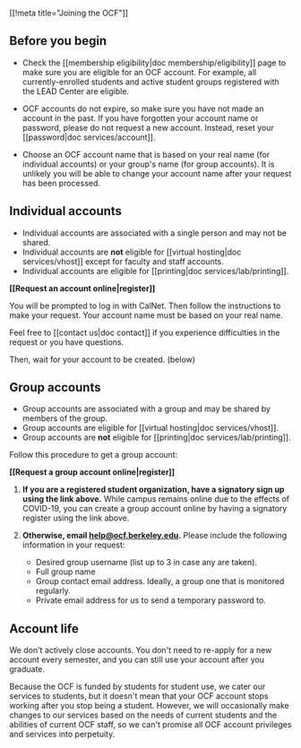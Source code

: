 [[!meta title="Joining the OCF"]]

## Before you begin

* Check the [[membership eligibility|doc membership/eligibility]] page to make
  sure you are eligible for an OCF account. For example, all currently-enrolled
  students and active student groups registered with the LEAD Center are
  eligible.

* OCF accounts do not expire, so make sure you have not made an account in the
  past. If you have forgotten your account name or password, please do not
  request a new account. Instead, reset your [[password|doc services/account]].

* Choose an OCF account name that is based on your real name (for individual
  accounts) or your group's name (for group accounts). It is unlikely you will
  be able to change your account name after your request has been processed.

## Individual accounts

* Individual accounts are associated with a single person and may not be
  shared.
* Individual accounts are **not** eligible for [[virtual hosting|doc
  services/vhost]] except for faculty and staff accounts.
* Individual accounts are eligible for [[printing|doc services/lab/printing]].

**[[Request an account online|register]]**

You will be prompted to log in with CalNet. Then follow the instructions to
make your request. Your account name must be based on your real name.

Feel free to [[contact us|doc contact]] if you experience difficulties in the
request or you have questions.

Then, wait for your account to be created. (below)

## Group accounts

* Group accounts are associated with a group and may be shared by members of
  the group.
* Group accounts are eligible for [[virtual hosting|doc services/vhost]].
* Group accounts are **not** eligible for [[printing|doc
  services/lab/printing]].

Follow this procedure to get a group account:

**[[Request a group account online|register]]**

1. **If you are a registered student organization, have a signatory sign up using the link above.**
   While campus remains online due to the effects of COVID-19, you can
   create a group account online by having a signatory register using the link above.

2. **Otherwise, email help@ocf.berkeley.edu.**
   Please include the following information in your request:
   * Desired group username (list up to 3 in case any are taken).
   * Full group name
   * Group contact email address. Ideally, a group one that is monitored regularly.
   * Private email address for us to send a temporary password to.

## Account life

We don't actively close accounts. You don't need to re-apply for a new account
every semester, and you can still use your account after you graduate.

Because the OCF is funded by students for student use, we cater our services to
students, but it doesn't mean that your OCF account stops working after you
stop being a student. However, we will occasionally make changes to our
services based on the needs of current students and the abilities of current
OCF staff, so we can't promise all OCF account privileges and services into
perpetuity.
